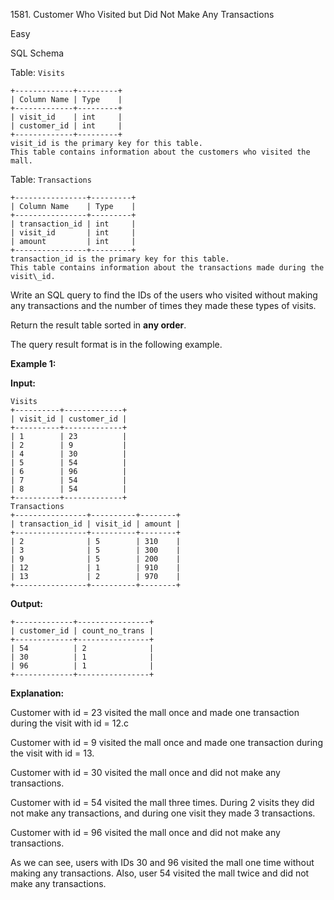 1581\. Customer Who Visited but Did Not Make Any Transactions

Easy

SQL Schema

Table: `Visits`

    +-------------+---------+
    | Column Name | Type    |
    +-------------+---------+
    | visit_id    | int     |
    | customer_id | int     |
    +-------------+---------+
    visit_id is the primary key for this table.
    This table contains information about the customers who visited the mall. 

Table: `Transactions`

    +----------------+---------+
    | Column Name    | Type    |
    +----------------+---------+
    | transaction_id | int     |
    | visit_id       | int     |
    | amount         | int     |
    +----------------+---------+
    transaction_id is the primary key for this table.
    This table contains information about the transactions made during the visit\_id. 

Write an SQL query to find the IDs of the users who visited without making any transactions and the number of times they made these types of visits.

Return the result table sorted in **any order**.

The query result format is in the following example.

**Example 1:**

**Input:**

    Visits
    +----------+-------------+
    | visit_id | customer_id |
    +----------+-------------+
    | 1        | 23          |
    | 2        | 9           |
    | 4        | 30          |
    | 5        | 54          |
    | 6        | 96          |
    | 7        | 54          |
    | 8        | 54          |
    +----------+-------------+
    Transactions
    +----------------+----------+--------+
    | transaction_id | visit_id | amount |
    +----------------+----------+--------+
    | 2              | 5        | 310    |
    | 3              | 5        | 300    |
    | 9              | 5        | 200    |
    | 12             | 1        | 910    |
    | 13             | 2        | 970    |
    +----------------+----------+--------+

**Output:**

    +-------------+----------------+
    | customer_id | count_no_trans |
    +-------------+----------------+
    | 54          | 2              |
    | 30          | 1              |
    | 96          | 1              |
    +-------------+----------------+

**Explanation:**

Customer with id = 23 visited the mall once and made one transaction during the visit with id = 12.c

Customer with id = 9 visited the mall once and made one transaction during the visit with id = 13.

Customer with id = 30 visited the mall once and did not make any transactions.

Customer with id = 54 visited the mall three times. During 2 visits they did not make any transactions, and during one visit they made 3 transactions.

Customer with id = 96 visited the mall once and did not make any transactions.

As we can see, users with IDs 30 and 96 visited the mall one time without making any transactions. Also, user 54 visited the mall twice and did not make any transactions. 